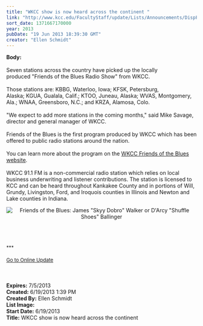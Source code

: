 ```yaml
---
title: "WKCC show is now heard across the continent "
link: "http://www.kcc.edu/FacultyStaff/update/Lists/Announcements/DispForm.aspx?ID=1149"
sort_date: 1371667170000
year: 2013
pubDate: "19 Jun 2013 18:39:30 GMT"
creator: "Ellen Schmidt"
---
```


<div><b>Body:</b> <div class="ExternalClassE6583C13C574489E8DE1EE71B4514108">
<div><br />Seven stations across the country have picked up the locally produced &quot;Friends of the Blues Radio Show&quot; from WKCC.</div>
<div> </div>
<div>Those stations are: KBBG, Waterloo, Iowa; KFSK, Petersburg, Alaska; KGUA, Gualala, Calif.; KTOO, Juneau, Alaska; WVAS, Montgomery, Ala.; WNAA, Greensboro, N.C.; and KRZA, Alamosa, Colo.</div>
<div><br />&quot;We expect to add more stations in the coming months,&quot; said Mike Savage, director and general manager of WKCC.</div>
<div> </div>
<div>Friends of the Blues is the first program produced by WKCC which has been offered to public radio stations around the nation.</div>
<div> </div>
<div>You can learn more about the program on the <a href="/archive/radio/programs/Pages/fotb.aspx">WKCC Friends of the Blues website</a>.</div>
<div> </div>
<div>WKCC 91.1 FM is a non-commercial radio station which relies on local business underwriting and listener contributions. The station is licensed to KCC and can be heard throughout Kankakee County and in portions of Will, Grundy, Livingston, Ford, and Iroquois counties in Illinois and Newton and Lake counties in Indiana.</div>
<p align="center"><img alt="Friends of the Blues: James &quot;Skyy Dobro&quot; Walker  or D'Arcy &quot;Shuffle Shoes&quot; Ballinger " src="/radio/PublishingImages/fotb.jpg" /></p>
<div> </div>
<div> </div>
<div> </div>
<div>
<div></div>
<div>
<div></div>
<div>
<div></div>
<div>
<div>
<div></div>
<div>
<div><font size="2">***</font></div>
<div><font size="2"></font> </div>
<div><font size="2"></font></div>
<div><font size="2"></font></div>
<div><font size="2"></font></div>
<div></div>
<div><font color="#003768" size="2"><a href="/FacultyStaff/update/Pages/dailyupdate.aspx">Go to Online Update</a></font></div>
<div><font color="#003768" size="2"></font></div></div></div></div></div></div></div>
<div> </div>
<div><br /> </div></div></div>
<div><b>Expires:</b> 7/5/2013</div>
<div><b>Created:</b> 6/19/2013 1:39 PM</div>
<div><b>Created By:</b> Ellen Schmidt</div>
<div><b>List Image:</b> <a href="http://www.kcc.edu/FacultyStaff/update/PublishingImages/new-wkcc-logo-350-x-136-web.jpg"></a></div>
<div><b>Start Date:</b> 6/19/2013</div>
<div><b>Title:</b> WKCC show is now heard across the continent </div>

